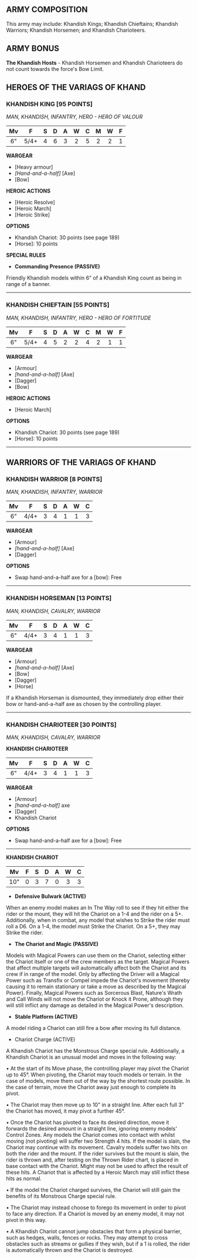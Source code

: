 ﻿## ARMY COMPOSITION

This army may include: Khandish Kings; Khandish Chieftains; Khandish Warriors; Khandish Horsemen; and Khandish Charioteers.

## ARMY BONUS

**The Khandish Hosts** - Khandish Horsemen and Khandish Charioteers do not count towards the force's Bow Limit.

## HEROES OF THE VARIAGS OF KHAND

<div class="unitCard" markdown>

### KHANDISH KING [95 POINTS]
*MAN, KHANDISH, INFANTRY, HERO - HERO OF VALOUR*

| Mv | F | S | D | A | W | C | M | W | F |
|:--:|:--:|:-:|:--:|:-:|:-:|:-:|:-:|:-:|:-:|
| 6" | 5/4+ | 4 | 6 | 3 | 2 | 5 | 2 | 2 | 1 |

**WARGEAR**

- [Heavy armour]
- *[Hand-and-a-half]* [Axe]
- [Bow]

**HEROIC ACTIONS**

- [Heroic Resolve]
- [Heroic March]
- [Heroic Strike]

**OPTIONS**

- Khandish Chariot: 30 points (see page 189)
- [Horse]: 10 points

**SPECIAL RULES**

- **Commanding Presence (PASSIVE)**

Friendly Khandish models within 6" of a Khandish King count as being in range of a banner.

</div>

---

<div class="unitCard" markdown>

### KHANDISH CHIEFTAIN [55 POINTS]
*MAN, KHANDISH, INFANTRY, HERO - HERO OF FORTITUDE*

| Mv | F | S | D | A | W | C | M | W | F |
|:--:|:--:|:-:|:--:|:-:|:-:|:-:|:-:|:-:|:-:|
| 6" | 5/4+ | 4 | 5 | 2 | 2 | 4 | 2 | 1 |1 |

**WARGEAR**

- [Armour]
- *[hand-and-a-half]* [Axe]
- [Dagger]
- [Bow]

**HEROIC ACTIONS**

- [Heroic March]

**OPTIONS**

- Khandish Chariot: 30 points (see page 189)
- [Horse]: 10 points

</div>

---

## WARRIORS OF THE VARIAGS OF KHAND

<div class="unitCard" markdown>

### KHANDISH WARRIOR [8 POINTS]
*MAN, KHANDISH, INFANTRY, WARRIOR*

| Mv | F | S | D | A | W | C |
|:--:|:--:|:-:|:--:|:-:|:-:|:-:|
| 6" | 4/4+ | 3 | 4 | 1 | 1 | 3 |

**WARGEAR**

- [Armour]
- *[hand-and-a-half]* [Axe]
- [Dagger]

**OPTIONS**

- Swap hand-and-a-half axe for a [bow]: Free

</div>

---

<div class="unitCard" markdown>

### KHANDISH HORSEMAN [13 POINTS]
*MAN, KHANDISH, CAVALRY, WARRIOR*

| Mv | F | S | D | A | W | C |
|:--:|:--:|:-:|:--:|:-:|:-:|:-:|
| 6" | 4/4+ | 3 | 4 | 1 | 1 | 3 |

**WARGEAR**

- [Armour]
- *[hand-and-a-half]* [Axe]
- [Bow]
- [Dagger]
- [Horse]

If a Khandish Horseman is dismounted, they immediately drop either their bow or hand-and-a-half axe as chosen by the controlling player.

</div>

---

<div class="unitCard" markdown>

### KHANDISH CHARIOTEER [30 POINTS]
*MAN, KHANDISH, CAVALRY, WARRIOR*

**KHANDISH CHARIOTEER**

| Mv | F | S | D | A | W | C |
|:--:|:--:|:-:|:--:|:-:|:-:|:-:|
| 6" | 4/4+ | 3 | 4 | 1 | 1 | 3 |

**WARGEAR**

- [Armour]
- *[hand-and-a-half]* axe
- [Dagger]
- Khandish Chariot

**OPTIONS**

- Swap hand-and-a-half axe for a [bow]: Free

---

**KHANDISH CHARIOT**

|  Mv  |  F  |  S  |  D  |  A  |  W  |  C  |
|:----:|:---:|:---:|:---:|:---:|:---:|:---:|
|  10" |  0  |  3  |  7  |  0  |  3  |  3  |


- **Defensive Bulwark (ACTIVE)**

When an enemy model makes an In The Way roll to see if they hit either the rider or the mount, they will hit the Chariot on a 1-4 and the rider on a 5+. Additionally, when in combat, any model that wishes to Strike the rider must roll a D6. On a 1-4, the model must Strike the Chariot. On a 5+, they may Strike the rider.

- **The Chariot and Magic (PASSIVE)**

Models with Magical Powers can use them on the Chariot, selecting either the Chariot itself or one of the crew members as the target. Magical Powers that affect multiple targets will automatically affect both the Chariot and its crew if in range of the model. Only by affecting the Driver will a Magical Power such as Transfix or Compel impede the Chariot's movement (thereby causing it to remain stationary or take a move as described by the Magical Power). Finally, Magical Powers such as Sorcerous Blast, Nature's Wrath and Call Winds will not move the Chariot or Knock it Prone, although they will still inflict any damage as detailed in the Magical Power's description.

- **Stable Platform (ACTIVE)**

A model riding a Chariot can still fire a bow after moving its full distance.

- Chariot Charge (ACTIVE)

A Khandish Chariot has the Monstrous Charge special rule. Additionally, a Khandish Chariot is an unusual model and moves in the following way:

•	At the start of its Move phase, the controlling player may pivot the Chariot up to 45°. When pivoting, the Chariot may touch models or terrain. In the case of models, move them out of the way by the shortest route possible. In the case of terrain, move the Chariot away just enough to complete its pivot.

•	The Chariot may then move up to 10" in a straight line. After each full 3" the Chariot has moved, it may pivot a further 45°.

•	Once the Chariot has pivoted to face its desired direction, move it forwards the desired amount in a straight line, ignoring enemy models' Control Zones. Any models the Chariot comes into contact with whilst moving (not pivoting) will suffer two Strength 4 hits. If the model is slain, the Chariot may continue with its movement. Cavalry models suffer two hits on both the rider and the mount. If the rider survives but the mount is slain, the rider is thrown and, after testing on the Thrown Rider chart, is placed in base contact with the Chariot. Might may not be used to affect the result of these hits. A Chariot that is affected by a Heroic March may still inflict these hits as normal.

•	If the model the Chariot charged survives, the Chariot will still gain the benefits of its Monstrous Charge special rule.

•	The Chariot may instead choose to forego its movement in order to pivot to face any direction. If a Chariot is moved by an enemy model, it may not pivot in this way.

•	A Khandish Chariot cannot jump obstacles that form a physical barrier, such as hedges, walls, fences or rocks. They may attempt to cross obstacles such as streams or gullies if they wish, but if a 1 is rolled, the rider is automatically thrown and the Chariot is destroyed. 

</div>